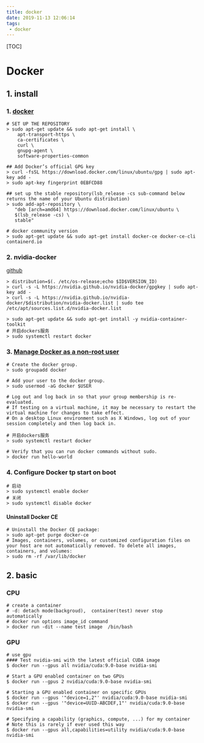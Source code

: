 ```yaml
---
title: docker
date: 2019-11-13 12:06:14
tags:
 - docker
---
```


[TOC]

# Docker

## 1. install

### 1. [docker]( https://docs.docker.com/install/linux/docker-ce/ubuntu/ )

```shell
# SET UP THE REPOSITORY
> sudo apt-get update && sudo apt-get install \
    apt-transport-https \
    ca-certificates \
    curl \
    gnupg-agent \
    software-properties-common
    
## Add Docker’s official GPG key
> curl -fsSL https://download.docker.com/linux/ubuntu/gpg | sudo apt-key add -
> sudo apt-key fingerprint 0EBFCD88

## set up the stable repository(lsb_release -cs sub-command below returns the name of your Ubuntu distribution)
> sudo add-apt-repository \
   "deb [arch=amd64] https://download.docker.com/linux/ubuntu \
   $(lsb_release -cs) \
   stable"
   
# docker community version
> sudo apt-get update && sudo apt-get install docker-ce docker-ce-cli containerd.io
```

### 2. nvidia-docker

[github](https://github.com/NVIDIA/nvidia-docker)

```shell
> distribution=$(. /etc/os-release;echo $ID$VERSION_ID)
> curl -s -L https://nvidia.github.io/nvidia-docker/gpgkey | sudo apt-key add -
> curl -s -L https://nvidia.github.io/nvidia-docker/$distribution/nvidia-docker.list | sudo tee /etc/apt/sources.list.d/nvidia-docker.list

> sudo apt-get update && sudo apt-get install -y nvidia-container-toolkit
# 开启dockers服务
> sudo systemctl restart docker
```

### 3. [Manage Docker as a non-root user]( https://docs.docker.com/install/linux/linux-postinstall/#manage-docker-as-a-non-root-user )

```shell
# Create the docker group.
> sudo groupadd docker

# Add your user to the docker group.
> sudo usermod -aG docker $USER

# Log out and log back in so that your group membership is re-evaluated.
# If testing on a virtual machine, it may be necessary to restart the virtual machine for changes to take effect.
# On a desktop Linux environment such as X Windows, log out of your session completely and then log back in.

# 开启dockers服务
> sudo systemctl restart docker

# Verify that you can run docker commands without sudo.
> docker run hello-world
```

### 4. Configure Docker tp start on boot

```shell
# 启动
> sudo systemctl enable docker
# 关闭
> sudo systemctl disable docker
```



#### Uninstall Docker CE

```shell
# Uninstall the Docker CE package:
> sudo apt-get purge docker-ce
# Images, containers, volumes, or customized configuration files on your host are not automatically removed. To delete all images, containers, and volumes:
> sudo rm -rf /var/lib/docker
```



## 2. basic

### CPU

```shell
# create a container
# -d: detach mode(backgroud),  container(test) never stop automatically
# docker run options image_id command
> docker run -dit --name test image  /bin/bash
```

### GPU

```shell
# use gpu
#### Test nvidia-smi with the latest official CUDA image
$ docker run --gpus all nvidia/cuda:9.0-base nvidia-smi

# Start a GPU enabled container on two GPUs
$ docker run --gpus 2 nvidia/cuda:9.0-base nvidia-smi

# Starting a GPU enabled container on specific GPUs
$ docker run --gpus '"device=1,2"' nvidia/cuda:9.0-base nvidia-smi
$ docker run --gpus '"device=UUID-ABCDEF,1"' nvidia/cuda:9.0-base nvidia-smi

# Specifying a capability (graphics, compute, ...) for my container
# Note this is rarely if ever used this way
$ docker run --gpus all,capabilities=utility nvidia/cuda:9.0-base nvidia-smi
```

